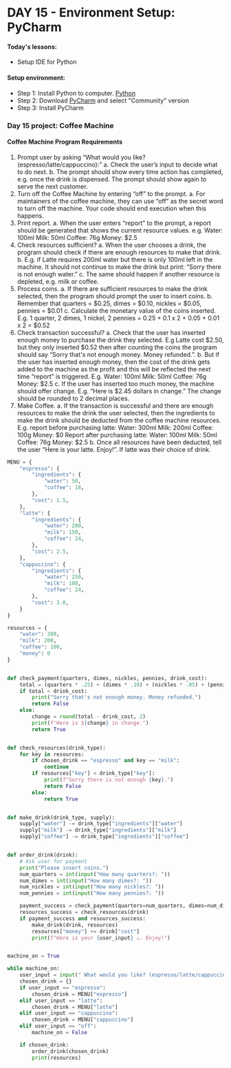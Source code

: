 # DAY 15 - Environment Setup: PyCharm

#### Today's lessons:
- Setup IDE for Python

#### Setup environment:
- Step 1: Install Python to computer. [Python](https://www.python.org/downloads/)
- Step 2: Download [PyCharm](https://www.jetbrains.com/pycharm/download/#section=mac) and select "Community" version
- Step 3: Install PyCharm

### Day 15 project: Coffee Machine

#### Coffee Machine Program Requirements
1. Prompt user by asking “What would you like? (espresso/latte/cappuccino):”
  a. Check the user’s input to decide what to do next.
  b. The prompt should show every time action has completed, e.g. once the drink is dispensed. The prompt should show again to serve the next customer.
2. Turn off the Coffee Machine by entering “off” to the prompt.
  a. For maintainers of the coffee machine, they can use “off” as the secret word to turn off the machine. Your code should end execution when this happens.
3. Print report.
  a. When the user enters “report” to the prompt, a report should be generated that shows the current resource values. e.g.
    Water: 100ml
    Milk: 50ml
    Coffee: 76g
    Money: $2.5
4. Check resources sufficient?
  a. When the user chooses a drink, the program should check if there are enough resources to make that drink.
  b. E.g. if Latte requires 200ml water but there is only 100ml left in the machine. It should not continue to make the drink but print: “Sorry there is not enough water.”
  c. The same should happen if another resource is depleted, e.g. milk or coffee.
5. Process coins.
  a. If there are sufficient resources to make the drink selected, then the program should prompt the user to insert coins.
  b. Remember that quarters = $0.25, dimes = $0.10, nickles = $0.05, pennies = $0.01
  c. Calculate the monetary value of the coins inserted. E.g. 1 quarter, 2 dimes, 1 nickel, 2 pennies = 0.25 + 0.1 x 2 + 0.05 + 0.01 x 2 = $0.52
6. Check transaction successful?
  a. Check that the user has inserted enough money to purchase the drink they selected. E.g Latte cost $2.50, but they only inserted $0.52 then after counting the coins the program should say “Sorry that's not enough money. Money refunded.”.
  b. But if the user has inserted enough money, then the cost of the drink gets added to the machine as the profit and this will be reflected the next time “report” is triggered. E.g.
    Water: 100ml
    Milk: 50ml
    Coffee: 76g
    Money: $2.5
  c. If the user has inserted too much money, the machine should offer change. E.g. “Here is $2.45 dollars in change.” The change should be rounded to 2 decimal places.
7. Make Coffee.
  a. If the transaction is successful and there are enough resources to make the drink the user selected, then the ingredients to make the drink should be deducted from the coffee machine resources.
    E.g. report before purchasing latte:
    Water: 300ml
    Milk: 200ml
    Coffee: 100g
    Money: $0
    Report after purchasing latte:
    Water: 100ml
    Milk: 50ml
    Coffee: 76g
    Money: $2.5
  b. Once all resources have been deducted, tell the user “Here is your latte. Enjoy!”. If latte was their choice of drink.

```py
MENU = {
	"espresso": {
		"ingredients": {
			"water": 50,
			"coffee": 18,
		},
		"cost": 1.5,
	},
	"latte": {
		"ingredients": {
			"water": 200,
			"milk": 150,
			"coffee": 24,
		},
		"cost": 2.5,
	},
	"cappuccino": {
		"ingredients": {
			"water": 250,
			"milk": 100,
			"coffee": 24,
		},
		"cost": 3.0,
	}
}

resources = {
	"water": 300,
	"milk": 200,
	"coffee": 100,
	"money": 0
}


def check_payment(quarters, dimes, nickles, pennies, drink_cost):
	total = (quarters * .25) + (dimes * .10) + (nickles * .05) + (pennies * .01)
	if total < drink_cost:
		print("Sorry that's not enough money. Money refunded.")
		return False
	else:
		change = round(total - drink_cost, 2)
		print(f"Here is ${change} in change.")
		return True


def check_resources(drink_type):
	for key in resources:
		if chosen_drink == "espresso" and key == "milk":
			continue
		if resources["key"] < drink_type["key"]:
			print(f"Sorry there is not enough {key}.")
			return False
		else:
			return True


def make_drink(drink_type, supply):
	supply["water"] -= drink_type["ingredients"]["water"]
	supply["milk"] -= drink_type["ingredients"]["milk"]
	supply["coffee"] -= drink_type["ingredients"]["coffee"]


def order_drink(drink):
	# Ask user for payment
	print("Please insert coins.")
	num_quarters = int(input("How many quarters?: "))
	num_dimes = int(input("How many dimes?: "))
	num_nickles = int(input("How many nickles?: "))
	num_pennies = int(input("How many pennies?: "))

	payment_success = check_payment(quarters=num_quarters, dimes=num_dimes, nickles=num_nickles, pennies=num_pennies, drink_cost=drink["cost"])
	resources_success = check_resources(drink)
	if payment_success and resources_success:
		make_drink(drink, resources)
		resources["money"] += drink["cost"]
		print(f"Here is your {user_input} ☕️. Enjoy!")


machine_on = True

while machine_on:
	user_input = input(" What would you like? (espresso/latte/cappuccino): ")
	chosen_drink = {}
	if user_input == "espresso":
		chosen_drink = MENU["espresso"]
	elif user_input == "latte":
		chosen_drink = MENU["latte"]
	elif user_input == "cappuccino":
		chosen_drink = MENU["cappuccino"]
	elif user_input == "off":
		machine_on = False

	if chosen_drink:
		order_drink(chosen_drink)
		print(resources)
```